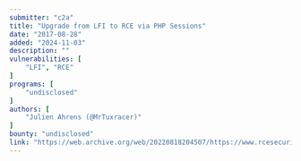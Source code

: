 ```yaml
---
submitter: "c2a"
title: "Upgrade from LFI to RCE via PHP Sessions"
date: "2017-08-28"
added: "2024-11-03"
description: ""
vulnerabilities: [
    "LFI", "RCE"
]
programs: [
    "undisclosed"
]
authors: [
    "Julien Ahrens (@MrTuxracer)"
]
bounty: "undisclosed"
link: "https://web.archive.org/web/20220818204507/https://www.rcesecurity.com/2017/08/from-lfi-to-rce-via-php-sessions/"
---
```




